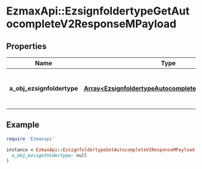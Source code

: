# EzmaxApi::EzsignfoldertypeGetAutocompleteV2ResponseMPayload

## Properties

| Name | Type | Description | Notes |
| ---- | ---- | ----------- | ----- |
| **a_obj_ezsignfoldertype** | [**Array&lt;EzsignfoldertypeAutocompleteElementResponse&gt;**](EzsignfoldertypeAutocompleteElementResponse.md) | An array of Ezsignfoldertype autocomplete element response. |  |

## Example

```ruby
require 'Ezmaxapi'

instance = EzmaxApi::EzsignfoldertypeGetAutocompleteV2ResponseMPayload.new(
  a_obj_ezsignfoldertype: null
)
```

